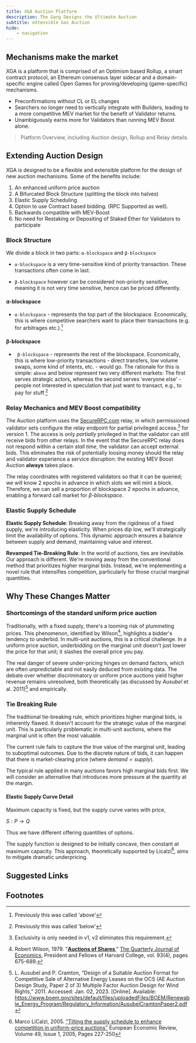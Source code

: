```yaml
---
title: XGA Auction Platform
description: The Gang Designs the Ultimate Auction
subtitle: eXtensible Gas Auction
hide:
    - navigation
---
```


## Mechanisms make the market

XGA is a platform that is comprised of an Optimism based Rollup, a smart contract protocol, an Ethereum consensus layer
sidecar and a domain-specific engine called Open Games for proving/developing (game-specific) mechanisms.

-   Preconfirmations without CL or EL changes
-   Searchers no longer need to vertically integrate with Builders, leading to a more competitive MEV market for the
    benefit of Validator returns.
-   Unambiguously earns more for Validators than running MEV Boost alone.

> Platform Overview, including Auction design, Rollup and Relay details.

## Extending Auction Design

XGA is designed to be a flexible and extensible platform for the design of new auction mechanisms. Some of the benefits include:

1. An enhanced uniform price auction
2. A Bifurcated Block Structure (splitting the block into halves)
3. Elastic Supply Scheduling
4. Option to use Contract based bidding. (RPC Supported as well).
5. Backwards compatible with MEV-Boost
6. No need for Restaking or Depositing of Staked Ether for Validators to participate


### **Block Structure**

We divide a block in two parts: `⍺-blockspace` and `β-blockspace`

-   `⍺-blockspace` is a very time-sensitive kind of priority transaction. These transactions often come in last.

-   `β-blockspace` however can be considered non-priority sensitive, meaning it is not very time sensitive, hence can be
    priced differently.

#### **⍺-blockspace**

-   `⍺-blockspace` - represents the top part of the blockspace. Economically, this is where competitive searchers want
    to place their transactions (e.g. for arbitrages etc.).[^1]

#### **β-blockspace**

-   ` β-blockspace` - represents the rest of the blockspace. Economically, this is where low-priority transactions -
    direct transfers, low volume swaps, some kind of intents, etc. - would go. The rationale for this is simple: `above`
    and below represent two very different markets: The first serves strategic actors, whereas the second serves
    'everyone else' - people not interested in speculation that just want to transact, e.g., to pay for stuff.[^2]

### Relay Mechanics and MEV Boost compatibility

The Auction platform uses the [SecureRPC.com](https://securerpc.com) relay, in which permissioned validator sets
configure the relay endpoint for partial privileged access.[^3] for version 1. The access is only *partially* privileged
in that the validator can still receive bids from other relays. In the event that the SecureRPC relay does not respond
within a certain _stall time_, the validator can accept external bids. This eliminates the risk of potentially loosing
money should the relay and validator experience a service disruption: the existing MEV Boost Auction **always** takes
place.

The relay coordinates with registered validators so that it can be queried; we will know 2 epochs in advance in which
slots we will mint a block. Therefore, we can sell a proportion of blockspace 2 epochs in advance, enabling a forward
call market for _β-blockspace_.

### **Elastic Supply Schedule**

**Elastic Supply Schedule**: Breaking away from the rigidness of a fixed supply, we're introducing elasticity. When prices dip low, we'll strategically limit the availability of options. This dynamic approach ensures a balance between supply and demand, maintaining value and interest.

**Revamped Tie-Breaking Rule**: In the world of auctions, ties are inevitable. Our approach is different. We're moving
away from the conventional method that prioritizes higher marginal bids. Instead, we're implementing a novel rule that intensifies competition, particularly for those crucial marginal quantities.

## Why These Changes Matter

### Shortcomings of the standard uniform price auction

Traditionally, with a fixed supply, there's a looming risk of plummeting prices. This phenomenon, identified by Wilson[^4], highlights a bidder's tendency to underbid. In multi-unit auctions, this is a critical challenge. In a uniform price auction, underbidding on the marginal unit doesn't just lower the price for that unit; it slashes the overall price you pay.

The real danger of severe under-pricing hinges on demand factors, which are often unpredictable and not easily deduced from existing data. The debate over whether discriminatory or uniform price auctions yield higher revenue remains unresolved, both theoretically (as discussed by _Ausubel_ et al. 2011)[^5] and empirically.

### Tie Breaking Rule

The traditional tie-breaking rule, which prioritizes higher marginal bids, is inherently flawed. It doesn't account for
the strategic value of the marginal unit. This is particularly problematic in multi-unit auctions, where the marginal
unit is often the most valuable.

The current rule fails to capture the true value of the marginal unit, leading to suboptimal outcomes. Due to the
discrete nature of bids, it can happen that there is market-clearing price (where $demand=supply$).

The typical rule applied in many auctions favors high marginal bids first. We will consider an alternative that
introduces more pressure at the quantity at the margin.

#### Elastic Supply Curve Detail

Maximum capacity is fixed, but the supply curve varies with price,

$S:P→Q$

Thus we have different offering quantities of options.

The supply function is designed to be initially concave, then constant at maximum capacity. This approach, theoretically
supported by Licalzi[^6], aims to mitigate dramatic underpricing.

## Suggested Links



## Footnotes

[^1]: Previously this was called 'above'
[^2]: Previously this was called 'below'
[^3]: Exclusivity is only needed in v1, v2 eliminates this requirement.
[^4]:
    Robert Wilson, 1979. "<B><A HREF="https://ideas.repec.org/a/oup/qjecon/v93y1979i4p675-689..html">Auctions of
    Shares</A></B>," <A HREF="https://ideas.repec.org/s/oup/qjecon.html">The Quarterly Journal of Economics</A>,
    President and Fellows of Harvard College, vol. 93(4), pages 675-689.

[^5]:
    L. Ausubel and P. Cramton, “Design of a Suitable Auction Format for Competitive Sale of Alternative Energy Leases on
    the OCS (AE Auction Design Study, Paper 2 of 3) Multiple Factor Auction Design for Wind Rights,” 2011. Accessed:
    Jan. 02, 2023. [Online]. Available:
    https://www.boem.gov/sites/default/files/uploadedFiles/BOEM/Renewable_Energy_Program/Regulatory_Information/AusubelCramtonPaper2.pdf

[^6]:
    Marco LiCalzi, 2005. <A HREF="https://doi.org/10.1016/S0014-2921(02)00324-0">"Tilting the supply schedule to enhance
    competition in uniform-price auctions"</A> European Economic Review, Volume 49, Issue 1, 2005, Pages 227-250
